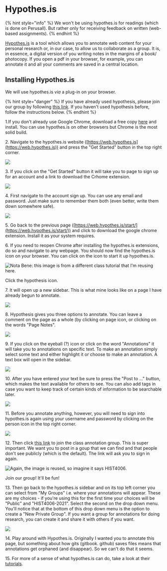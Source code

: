 # Hypothes.is

{% hint style="info" %}
We won't be using hypothes.is for readings (which is done on Perusall). But rather only for receiving feedback on written (web-based assignments).
{% endhint %}

​[Hypothes.is](https://hypothes.is) is a tool which allows you to annotate web content for your personal research or, in our case, to allow us to collaborate as a group. It is, in essence, a digital version of you writing notes in the margins of a book/ photocopy. If you open a pdf in your browser, for example, you can annotate it and all your comments are saved in a central location.

## Installing Hypothes.is <a href="#installing-hypothes-is" id="installing-hypothes-is"></a>

We will use hypothes.is _via_ a plug-in on your browser.

{% hint style="danger" %}
If you have already used hypothesis, please join our group by following [this link](https://hypothes.is/groups/BL178ixi/hist4006-2021). If you haven't used hypothesis before, follow the instructions below. &#x20;
{% endhint %}

1.If you don't already use Google Chrome, download a free copy [here](https://www.google.ca/chrome/) and install. You can use hypothes.is on other browsers but Chrome is the most solid build.

2\. Navigate to the hypothes.is website ([https://web.hypothes.is](https://web.hypothes.is)) and press the "Get Started" button in the top right corner.

![](https://gblobscdn.gitbook.com/assets%2F-M4yKpPlPdQosdDQEEYo%2F-M9yGre4BGd2xxzJ83ln%2F-M9yJ0Xt6MlMc2SOgiAu%2FScreen%20Shot%202020-06-16%20at%202.03.38%20PM.png?alt=media\&token=8ec0ac8e-5edf-4b56-b275-fb03f08fac45)

3\. If you click on the "Get Started" button it will take you to page to sign up for an account and a link to download the Crhome extension.

![](https://gblobscdn.gitbook.com/assets%2F-M4yKpPlPdQosdDQEEYo%2F-M9yGre4BGd2xxzJ83ln%2F-M9yJmOUxFjK1yBF0twF%2FScreen%20Shot%202020-06-16%20at%202.01.06%20PM.png?alt=media\&token=93abcd0b-1c5e-4e69-a42e-6cd740255beb)

4\. First navigate to the account sign up. You can use any email and password. Just make sure to remember them both (even better, write them down somewhere safe).

![](https://gblobscdn.gitbook.com/assets%2F-M4yKpPlPdQosdDQEEYo%2F-M9yGre4BGd2xxzJ83ln%2F-M9yKk8tMHfPvhMyBYG6%2FScreen%20Shot%202020-06-16%20at%202.01.28%20PM.png?alt=media\&token=b87d8458-7916-4e82-b106-2807d0a2e210)

5\. Go back to the previous page ([https://web.hypothes.is/start/](https://web.hypothes.is/start/)) and click to download the google chrome extension. Install it as your system requires.

6\. If you need to reopen Chrome after installing the hypothes.is extensions, do so and navigate to any webpage. You should now find the hypothes.is icon on your browser. You can click on the icon to start it up hypothes.is.

![Nota Bene: this image is from a different class tutorial that I'm reusing here. ](https://gblobscdn.gitbook.com/assets%2F-M4yKpPlPdQosdDQEEYo%2F-M9zSAio-1nht91k9N5E%2F-MA1TrYTCFRxP2dhI90d%2FScreen%20Shot%202020-06-17%20at%209.16.27%20AM.png?alt=media\&token=9d8b2b04-0154-4eee-aa72-5dbbf39879a8)

Click the hypothesis icon.

7\. It will open up a new sidebar. This is what mine looks like on a page I have already begun to annotate.

![](https://gblobscdn.gitbook.com/assets%2F-M4yKpPlPdQosdDQEEYo%2F-M9zSAio-1nht91k9N5E%2F-MA1UAYQSCgy5myiQwAP%2FScreen%20Shot%202020-06-17%20at%209.28.08%20AM.png?alt=media\&token=537bbcb7-1de0-4070-9af2-cb92cdc179c9)

8\. Hypothesis gives you three options to annotate. You can leave a comment on the page as a whole (by clicking on page icon, or clicking on the words "Page Notes".

![](https://gblobscdn.gitbook.com/assets%2F-M4yKpPlPdQosdDQEEYo%2F-M9zSAio-1nht91k9N5E%2F-MA1ZKEddif2HgppnQ\_k%2FScreen%20Shot%202020-06-17%20at%209.56.05%20AM.png?alt=media\&token=37f57ed6-8e01-47dd-80da-8d4c2b769641)

9\. If you click on the eyeball (?) icon or click on the word "Annotations" it will take you to annotations on specific text. To make an annotation simply select some text and either highlight it or choose to make an annotation. A text box will open in the sidebar.

![](https://gblobscdn.gitbook.com/assets%2F-M4yKpPlPdQosdDQEEYo%2F-M9zSAio-1nht91k9N5E%2F-MA1ZsNYWv1BevR2HSfo%2FScreen%20Shot%202020-06-17%20at%209.28.50%20AM.png?alt=media\&token=ac30c137-6b62-4693-9e20-79a805ffcf28)

10\. After you have entered your text be sure to press the "Post to ..." button, which makes the text available for others to see. You can also add tags in case you want to keep track of certain kinds of information to be searchable later.

![](https://gblobscdn.gitbook.com/assets%2F-M4yKpPlPdQosdDQEEYo%2F-M9zSAio-1nht91k9N5E%2F-MA1\_hrE0XaEu76LStpc%2FScreen%20Shot%202020-06-17%20at%2010.01.43%20AM.png?alt=media\&token=0fbb3928-fdfb-481d-a5ce-428e85b67d41)

11\. Before you annotate anything, however, you will need to sign into hypothes.is again using your username and password by clicking on the person icon in the top right corner.

![](https://gblobscdn.gitbook.com/assets%2F-M4yKpPlPdQosdDQEEYo%2F-M9zSAio-1nht91k9N5E%2F-MA1WJ\_92lh2MGkoN5i5%2FScreen%20Shot%202020-06-17%20at%209.36.21%20AM.png?alt=media\&token=1dc1bd03-db5a-4071-a360-6c18b227a9a2)

12\. Then click [this link](https://hypothes.is/groups/BL178ixi/hist4006-2021) to join the class annotation group. This is super important. We want you to post in a goup that we can find and that people don't see publicly (which is the default). The link will ask you to sign in again.

![Again, the image is reused, so imagine it says HIST4006. ](https://gblobscdn.gitbook.com/assets%2F-M4yKpPlPdQosdDQEEYo%2F-M9zSAio-1nht91k9N5E%2F-MA1WmBoFDLKYd66VqUU%2FScreen%20Shot%202020-06-17%20at%209.44.24%20AM.png?alt=media\&token=d0d6d1ea-90ff-409a-aeee-312148b65a62)

Join our group! It'll be fun!

13\. Then go back to the hypothes.is sidebar and on its top left corner you can select from "My Groups" i.e. where your annotations will appear. These are my choices - if you're using this for the first time your choices will be "Public" and "HIST4006-2021". Select the second on the drop down menu. You'll notice that at the bottom of this drop down menu is the option to create a "New Private Group". If you want a group for annotations for doing research, you can create it and share it with others if you want.

![](https://gblobscdn.gitbook.com/assets%2F-M4yKpPlPdQosdDQEEYo%2F-M9zSAio-1nht91k9N5E%2F-MA1XmWQ-g3e5OnBreq5%2FScreen%20Shot%202020-06-17%20at%209.36.44%20AM.png?alt=media\&token=397171bf-0e98-4455-892d-c481a28d4aec)

14\. Play around with Hypothes.is. Originally I wanted you to annotate this page, but something about how gits (gitbook. github) saves files means that annotations get orphaned (and disappear). So we can't do that it seems.

15\. For more of a sense of what hypothes.is can do, take a look at their [tutorials](https://web.hypothes.is/help-categories/tutorials/).

​
